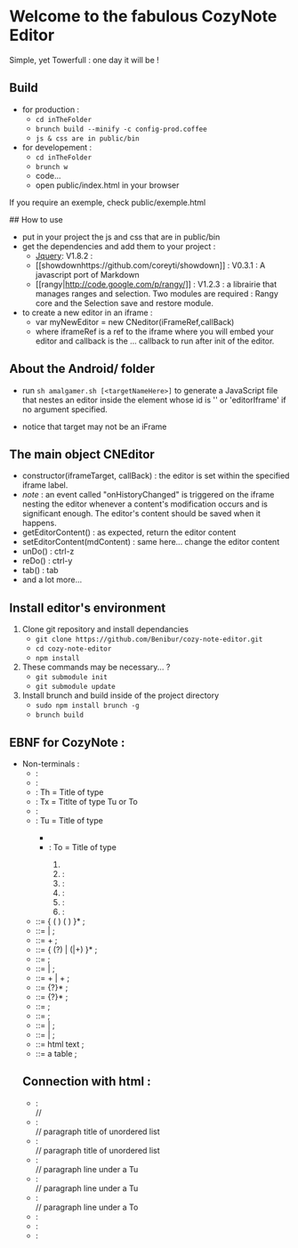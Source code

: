 # Welcome to the fabulous CozyNote Editor

Simple, yet Towerfull : one day it will be !

## Build
* for production :
    + `cd inTheFolder`
    + `brunch build --minify -c config-prod.coffee`
    + `js & css are in public/bin`
* for developement :
    + `cd inTheFolder`
    + `brunch w`
    + code...
    + open public/index.html in your browser
    
If you require an exemple, check public/exemple.html

## How to use
* put in your project the js and css that are in public/bin
* get the dependencies and add them to your project :
    * [Jquery](http://jquery.com/): V1.8.2 : 
    * [[showdownhttps://github.com/coreyti/showdown]] : V0.3.1 : A javascript port of Markdown
    * [[rangy|http://code.google.com/p/rangy/]] : V1.2.3 : a librairie that manages ranges and selection. Two modules are required : Rangy core and the Selection save and restore module.
* to create a new editor in an iframe :
    * var myNewEditor = new CNeditor(iFrameRef,callBack)
    * where iframeRef is a ref to the iframe where you will embed your editor and callback is the ... callback to run after init of the editor.

## About the Android/ folder

* run `sh amalgamer.sh [<targetNameHere>]` to generate a JavaScript file that nestes an editor inside the element whose id is '<targetNameHere>' or 'editorIframe' if no argument specified.

* notice that target may not be an iFrame

## The main object CNEditor

* constructor(iframeTarget, callBack) : the editor is set within the specified iframe label.
* _note_ : an event called "onHistoryChanged" is triggered on the iframe nesting the editor whenever a content's modification occurs and is significant enough. The editor's content should be saved when it happens.
* getEditorContent() : as expected, return the editor content
* setEditorContent(mdContent) : same here... change the editor content
* unDo() : ctrl-z
* reDo() : ctrl-y
* tab()  : tab
* and a lot more...

## Install editor's environment
1. Clone git repository and install dependancies
    + `git clone https://github.com/Benibur/cozy-note-editor.git`
    + `cd cozy-note-editor`
    + `npm install`
2. These commands may be necessary... ?
    + `git submodule init`
    + `git submodule update`
3. Install brunch and build inside of the project directory
    + `sudo npm install brunch -g`
    + `brunch build`


## EBNF for CozyNote :
* Non-terminals : 
    * <CozyNote> : 
    * <note> : 
    * <ListParaTh> : Th = Title of type <h>
    * <ListParaTx> : Tx = Titlte of type Tu or To
    * <ParaTh> : 
    * <ParaTu> : Tu = Title of type <ul><li>
    * <ParaTo> : To = Title of type <ol><li>
    * <TitleTh> : 
    * <TitleTu> : 
    * <TitleTo> : 
    * <Txt> : 
    * <Tab> : 
* <CozyNote> ::= { (<TitleTh> <CozyNote>) (<TitleTh> <Note>) }* ;
* <Note> ::= <ListParaTh> | <ListParaTu> ;
* <ListParaTh> ::= <ParaTh>+ ;
* <ParaTh> ::= <TitleTh>  { (<LigneTh><ListParaTh>?) | (<LigneTh>|<ListParaTu>+) }* ;
* <TitleTh> ::= <Txt> ;
* <LigneTh> ::= <Txt> | <Tab> ;
* <ListParaTx> ::= <ParaTu>+ | <ParaTo>+ ;
* <ParaTu> ::= <TitleTu> {<LigneLu><ListParaTu>?}* ;
* <ParaTo> ::= <TitleTo> {<LigneLo><ListParaTo>?}* ;
* <TitleTu> ::= <Txt> ;
* <TitleTo> ::= <Txt> ;
* <LigneTu> ::= <Txt> | <Tab> ;
* <LigneTo> ::= <Txt> | <Tab> ;
* <Txt> ::= html text ;
* <Tab> ::= a table ;

## Connection with html : 
* <TitleTh>     : <div class="Th-xx" >  // 
* <TitleTu>     : <div class="Tu-xx" >  // paragraph title of unordered list
* <TitleTo>     : <div class="To-xx" >  // paragraph title of unordered list
* <LigneTh>     : <div class="Lh-xx" >  // paragraph line under a Tu
* <LigneTu>     : <div class="Lu-xx" >  // paragraph line under a Tu
* <LigneTo>     : <div class="Lo-xx" >  // paragraph line under a To
* <Txt>         : 
* <Num>         : 
* <Tab>         : 
